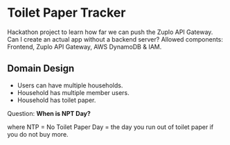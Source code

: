 # Toilet Paper Tracker

Hackathon project to learn how far we can push the Zuplo API Gateway. Can I create an actual app without a backend server? Allowed components: Frontend, Zuplo API Gateway, AWS DynamoDB & IAM.

## Domain Design

- Users can have multiple households.
- Household has multiple member users.
- Household has toilet paper.

Question: **When is NPT Day?**

where NTP = No Toilet Paper Day = the day you run out of toilet paper if you do not buy more.
